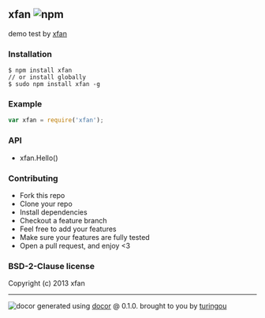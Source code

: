 ## xfan ![npm](https://badge.fury.io/js/xfan.png)

demo test by [xfan](https://npmjs.org/~xfan) 

### Installation
````
$ npm install xfan
// or install globally
$ sudo npm install xfan -g
````

### Example
````javascript
var xfan = require('xfan');
````

### API

- xfan.Hello()

### Contributing
- Fork this repo
- Clone your repo
- Install dependencies
- Checkout a feature branch
- Feel free to add your features
- Make sure your features are fully tested
- Open a pull request, and enjoy <3

### BSD-2-Clause license
Copyright (c) 2013 xfan




---
![docor](https://cdn1.iconfinder.com/data/icons/windows8_icons_iconpharm/26/doctor.png)
generated using [docor](https://github.com/turingou/docor.git) @ 0.1.0. brought to you by [turingou](https://github.com/turingou)
